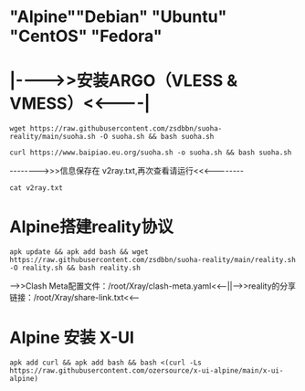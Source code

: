 
# "Alpine""Debian" "Ubuntu" "CentOS" "Fedora" 
# |---->>安装ARGO（VLESS & VMESS）<<----|
```
wget https://raw.githubusercontent.com/zsdbbn/suoha-reality/main/suoha.sh -O suoha.sh && bash suoha.sh
```
```
curl https://www.baipiao.eu.org/suoha.sh -o suoha.sh && bash suoha.sh
```
-------->>>信息保存在 v2ray.txt,再次查看请运行<<<--------
```
cat v2ray.txt 
```



# Alpine搭建reality协议
```
apk update && apk add bash && wget https://raw.githubusercontent.com/zsdbbn/suoha-reality/main/reality.sh -O reality.sh && bash reality.sh
```
-->>Clash Meta配置文件：/root/Xray/clash-meta.yaml<<--||-->>reality的分享链接：/root/Xray/share-link.txt<<--


# Alpine 安装 X-UI
```
apk add curl && apk add bash && bash <(curl -Ls https://raw.githubusercontent.com/ozersource/x-ui-alpine/main/x-ui-alpine)
```
